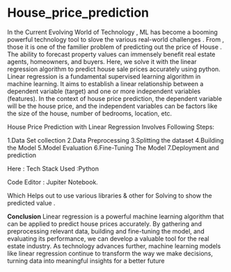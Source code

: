 # House_price_prediction

In the Current Evolving World of Technology , ML has become a booming powerful technology tool to slove the various real-world challenges . From , those it is one of the familier problem of predicting out the price of House . The ability to forecast property values can immensely benefit real estate agents, homeowners, and buyers. Here, we solve it with the linear regression algorithm to predict house sale prices accurately using python. Linear regression is a fundamental supervised learning algorithm in machine learning. It aims to establish a linear relationship between a dependent variable (target) and one or more independent variables (features). In the context of house price prediction, the dependent variable will be the house price, and the independent variables can be factors like the size of the house, number of bedrooms, location, etc. 

House Price Prediction with Linear Regression Involves Following Steps:

1.Data Set collection
2.Data Preprocessing
3.Splitting the dataset
4.Building the Model
5.Model Evaluation
6.Fine-Tuning The Model
7.Deployment and prediction

Here : 
Tech Stack Used :Python

Code Editor : Jupiter Notebook.

Which Helps out to use various libraries & other for Solving to show the predicted value .

**Conclusion**
Linear regression is a powerful machine learning algorithm that can be applied to predict house prices accurately. By gathering and preprocessing relevant data, building and fine-tuning the model, and evaluating its performance, we can develop a valuable tool for the real estate industry. As technology advances further, machine learning models like linear regression continue to transform the way we make decisions, turning data into meaningful insights for a better future
